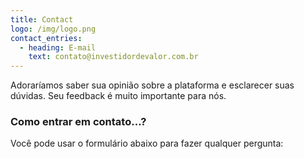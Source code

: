 ```yaml
---
title: Contact
logo: /img/logo.png
contact_entries:
  - heading: E-mail
    text: contato@investidordevalor.com.br
---
```

Adoraríamos saber sua opinião sobre a plataforma e esclarecer suas dúvidas.
Seu feedback é muito importante para nós.

<h3 class="f4 b lh-title mb2">Como entrar em contato…?</h3>

Você pode usar o formulário abaixo para fazer qualquer pergunta:
